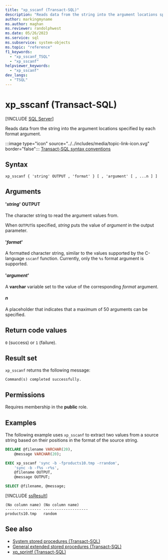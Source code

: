 ```yaml
---
title: "xp_sscanf (Transact-SQL)"
description: "Reads data from the string into the argument locations specified by each format argument."
author: markingmyname
ms.author: maghan
ms.reviewer: randolphwest
ms.date: 05/26/2023
ms.service: sql
ms.subservice: system-objects
ms.topic: "reference"
f1_keywords:
  - "xp_sscanf_TSQL"
  - "xp_sscanf"
helpviewer_keywords:
  - "xp_sscanf"
dev_langs:
  - "TSQL"
---
```

# xp_sscanf (Transact-SQL)

[!INCLUDE [SQL Server](../../includes/applies-to-version/sqlserver.md)]

Reads data from the string into the argument locations specified by each format argument.

:::image type="icon" source="../../includes/media/topic-link-icon.svg" border="false"::: [Transact-SQL syntax conventions](../../t-sql/language-elements/transact-sql-syntax-conventions-transact-sql.md)

## Syntax

```syntaxsql
xp_sscanf { 'string' OUTPUT , 'format' } [ , 'argument' [ , ...n ] ]
```

## Arguments

#### '*string*' OUTPUT

The character string to read the argument values from.

When `OUTPUT`is specified, *string* puts the value of *argument* in the output parameter.

#### '*format*'

A formatted character string, similar to the values supported by the C-language `sscanf` function. Currently, only the `%s` format argument is supported.

#### '*argument*'

A **varchar** variable set to the value of the corresponding *format* argument.

#### *n*

A placeholder that indicates that a maximum of 50 arguments can be specified.

## Return code values

`0` (success) or `1` (failure).

## Result set

`xp_sscanf` returns the following message:

```output
Command(s) completed successfully.
```

## Permissions

Requires membership in the **public** role.

## Examples

The following example uses `xp_sscanf` to extract two values from a source string based on their positions in the format of the source string.

```sql
DECLARE @filename VARCHAR(20),
    @message VARCHAR(20);

EXEC xp_sscanf 'sync -b -fproducts10.tmp -rrandom',
    'sync -b -f%s -r%s',
    @filename OUTPUT,
    @message OUTPUT;

SELECT @filename, @message;
```

[!INCLUDE [ssResult](../../includes/ssresult-md.md)]

```output
(No column name) (No column name)
---------------- --------------------
products10.tmp   random
```

## See also

- [System stored procedures (Transact-SQL)](system-stored-procedures-transact-sql.md)
- [General extended stored procedures (Transact-SQL)](general-extended-stored-procedures-transact-sql.md)
- [xp_sprintf (Transact-SQL)](xp-sprintf-transact-sql.md)
